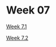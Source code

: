 # Week 07

[Week 7.1](Week%2007%2010c7b9d1464545ec87413a81377cbf63/Week%207%201%209d78ad9bc1b240a984f8e5f2d259c5a1.md)

[Week 7.2](Week%2007%2010c7b9d1464545ec87413a81377cbf63/Week%207%202%204d312a24f45f461394af76747f53b5dd.md)